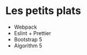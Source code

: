 <h1> Les petits plats </h1>

<ul>
    <li>Webpack</li>
    <li>Eslint + Prettier</li>
    <li>Bootstrap 5</li>
    <li>Algorithm 5</li>
</ul>